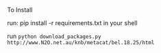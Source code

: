 To Install

run: pip install -r requirements.txt in your shell

run `python download_packages.py http://www.N2O.net.au/knb/metacat/bel.18.25/html`